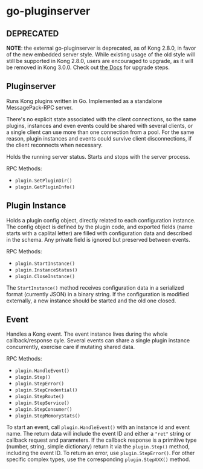 go-pluginserver
===

DEPRECATED
---

**NOTE**: the external go-pluginserver is deprecated, as of Kong 2.8.0, in favor
of the new embedded server style. While existing usage of the old style will still
be supported in Kong 2.8.0, users are encouraged to upgrade, as it will be removed
in Kong 3.0.0. Check out [the Docs](https://docs.konghq.com/gateway/latest/reference/external-plugins/#updating-from-legacy-to-embedded-server-style) for upgrade steps.

Pluginserver
--

Runs Kong plugins written in Go.  Implemented as a standalone MessagePack-RPC server.

There's no explicit state associated with the client connections, so the same plugins,
instances and even events could be shared with several clients, or a single client can
use more than one connection from a pool.  For the same reason, plugin instances and
events could survive client disconnections, if the client reconnects when necessary.

Holds the running server status.  Starts and stops with the server process.

RPC Methods:

 - `plugin.SetPluginDir()`
 - `plugin.GetPluginInfo()`

Plugin Instance
--

Holds a plugin config object, directly related to each configuration instance.  The config object
is defined by the plugin code, and exported fields (name starts with a caplital letter) are filled
with configuration data and described in the schema.  Any private field is ignored but preserved
between events.

RPC Methods:

 - `plugin.StartInstance()`
 - `plugin.InstanceStatus()`
 - `plugin.CloseInstance()`

The `StartInstance()` method receives configuration data in a serialized format (currently JSON)
in a binary string.  If the configuration is modified externally, a new instance should be started
and the old one closed.

Event
--

Handles a Kong event.  The event instance lives during the whole callback/response cyle.
Several events can share a single plugin instance concurrently, exercise care if mutating
shared data.

RPC Methods:

 - `plugin.HandleEvent()`
 - `plugin.Step()`
 - `plugin.StepError()`
 - `plugin.StepCredential()`
 - `plugin.StepRoute()`
 - `plugin.StepService()`
 - `plugin.StepConsumer()`
 - `plugin.StepMemoryStats()`

To start an event, call `plugin.HandleEvent()` with an instance id and event name.  The return data
will include the event ID and either a `"ret"` string or callback request and parameters.  If the
callback response is a primitive type (number, string, simple dictionary) return it via the
`plugin.Step()` method, including the event ID.  To return an error, use `plugin.StepError()`.
For other specific complex types, use the corresponding `plugin.StepXXX()` method.
